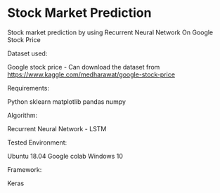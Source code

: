 # Stock Market Prediction 



Stock market prediction by using Recurrent Neural Network On Google Stock Price  

Dataset used:

Google stock price - Can download the dataset from https://www.kaggle.com/medharawat/google-stock-price

Requirements:



Python
sklearn
matplotlib
pandas 
numpy 

Algorithm: 



Recurrent Neural Network - LSTM 

Tested Environment:



Ubuntu 18.04 
Google colab
Windows 10

Framework:



Keras
